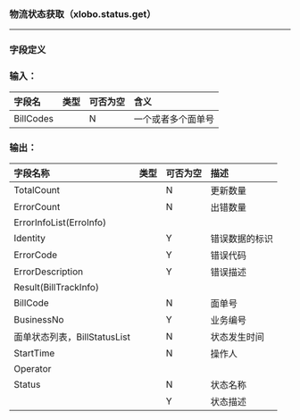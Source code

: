 ### 物流状态获取（xlobo.status.get）

---

### 字段定义

### 输入：



| 字段名 | 类型 | 可否为空 | 含义 |
| :--- | :--- | :--- | :--- |
| BillCodes |  | N | 一个或者多个面单号 |

### 输出：

| 字段名称 | 类型 | 可否为空 | 描述 |
| :--- | :--- | :--- | :--- |
| TotalCount |  | N | 更新数量 |
| ErrorCount |  | N | 出错数量 |
| ErrorInfoList\(ErroInfo\) |  |  |  |
| Identity |  | Y | 错误数据的标识 |
| ErrorCode |  | Y | 错误代码 |
| ErrorDescription |  | Y | 错误描述 |
| Result\(BillTrackInfo\) |  |  |  |
| BillCode |  | N | 面单号 |
| BusinessNo |  | Y | 业务编号 |
| 面单状态列表，BillStatusList |  | N | 状态发生时间 |
| StartTime |  | N | 操作人 |
| Operator |  |  |  |
| Status |  | N | 状态名称 |
|  |  | Y | 状态描述 |



